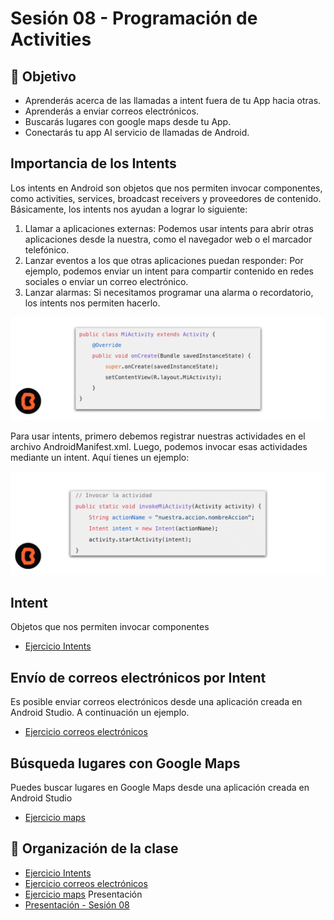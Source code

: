 # Sesión 08 - Programación de Activities


## 🎯 Objetivo
- Aprenderás acerca de las llamadas a intent fuera de tu App hacia otras.
- Aprenderás a enviar correos electrónicos.
- Buscarás lugares con google maps desde tu App.
- Conectarás tu app Al servicio de llamadas de Android.

## Importancia de los Intents

Los intents en Android son objetos que nos permiten invocar componentes, como activities, services, broadcast receivers y proveedores de contenido. Básicamente, los intents nos ayudan a lograr lo siguiente:

1. Llamar a aplicaciones externas: Podemos usar intents para abrir otras aplicaciones desde la nuestra, como el navegador web o el marcador telefónico.
2. Lanzar eventos a los que otras aplicaciones puedan responder: Por ejemplo, podemos enviar un intent para compartir contenido en redes sociales o enviar un correo electrónico.
3. Lanzar alarmas: Si necesitamos programar una alarma o recordatorio, los intents nos permiten hacerlo.

![Intents](img/01.png)

Para usar intents, primero debemos registrar nuestras actividades en el archivo AndroidManifest.xml. Luego, podemos invocar esas actividades mediante un intent. Aquí tienes un ejemplo:

![Intents](img/02.png)

## Intent

Objetos que nos permiten invocar componentes

- [Ejercicio Intents](ejercicio-intents/README.md)

## Envío de correos electrónicos por Intent

 Es posible enviar correos electrónicos desde una aplicación creada en Android Studio. A continuación un ejemplo.

- [Ejercicio correos electrónicos ](ejercicio-correos/README.md)

## Búsqueda lugares con Google Maps
Puedes buscar lugares en Google Maps desde una aplicación creada en Android Studio

- [Ejercicio maps](ejercicio-maps/README.md)



## 📝 Organización de la clase

- [Ejercicio Intents](ejercicio-intents/README.md)
- [Ejercicio correos electrónicos ](ejercicio-correos/README.md)
- [Ejercicio maps](ejercicio-maps/README.md)
Presentación
- [Presentación - Sesión 08](presentacion/Sesion-08.pptx)


